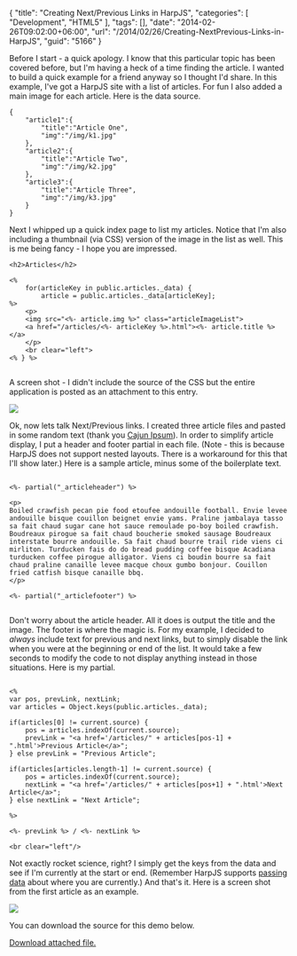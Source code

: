{
	"title": "Creating Next/Previous Links in HarpJS",
	"categories": [
		"Development",
		"HTML5"
	],
	"tags": [],
	"date": "2014-02-26T09:02:00+06:00",
	"url": "/2014/02/26/Creating-NextPrevious-Links-in-HarpJS",
	"guid": "5166"
}

<p>
Before I start - a quick apology. I know that this particular topic has been covered before, but I'm having a heck of a time finding the article. I wanted to build a quick example for a friend anyway so I thought I'd share. In this example, I've got a HarpJS site with a list of articles. For fun I also added a main image for each article. Here is the data source.
</p>
<!--more-->
<pre><code class="language-javascript">{
	"article1":{
		"title":"Article One",
		"img":"/img/k1.jpg"
	},
	"article2":{
		"title":"Article Two",
		"img":"/img/k2.jpg"
	},
	"article3":{
		"title":"Article Three",
		"img":"/img/k3.jpg"
	}
}
</code></pre>

<p>
Next I whipped up a quick index page to list my articles. Notice that I'm also including a thumbnail (via CSS) version of the image in the list as well. This is me being fancy - I hope you are impressed.
</p>

<pre><code class="language-markup">&lt;h2&gt;Articles&lt;&#x2F;h2&gt;

&lt;% 
	for(articleKey in public.articles._data) {
		article = public.articles._data[articleKey];
%&gt;
	&lt;p&gt;
	&lt;img src=&quot;&lt;%- article.img %&gt;&quot; class=&quot;articleImageList&quot;&gt; 
	&lt;a href=&quot;&#x2F;articles&#x2F;&lt;%- articleKey %&gt;.html&quot;&gt;&lt;%- article.title %&gt;&lt;&#x2F;a&gt;
	&lt;&#x2F;p&gt;
	&lt;br clear=&quot;left&quot;&gt;
&lt;% } %&gt;

</code></pre>

<p>
A screen shot - I didn't include the source of the CSS but the entire application is posted as an attachment to this entry.
</p>

<p>
<img src="https://static.raymondcamden.com/images/Screenshot_2_26_14__8_57_AM.png" />
</p>

<p>
Ok, now lets talk Next/Previous links. I created three article files and pasted in some random text (thank you <a href="http://cajunipsum.com/">Cajun Ipsum</a>). In order to simplify article display, I put a header and footer partial in each file. (Note - this is because HarpJS does not support nested layouts. There is a workaround for this that I'll show later.) Here is a sample article, minus some of the boilerplate text.
</p>

<pre><code class="language-markup">
&lt;%- partial(&quot;_articleheader&quot;) %&gt;

&lt;p&gt;
Boiled crawfish pecan pie food etoufee andouille football. Envie levee andouille bisque couillon beignet envie yams. Praline jambalaya tasso sa fait chaud sugar cane hot sauce remoulade po-boy boiled crawfish. Boudreaux pirogue sa fait chaud boucherie smoked sausage Boudreaux interstate bourre andouille. Sa fait chaud bourre trail ride viens ci mirliton. Turducken fais do do bread pudding coffee bisque Acadiana turducken coffee pirogue alligator. Viens ci boudin bourre sa fait chaud praline canaille levee macque choux gumbo bonjour. Couillon fried catfish bisque canaille bbq. 
&lt;&#x2F;p&gt;

&lt;%- partial(&quot;_articlefooter&quot;) %&gt;

</code></pre>

<p>
Don't worry about the article header. All it does is output the title and the image. The footer is where the magic is. For my example, I decided to <i>always</i> include text for previous and next links, but to simply disable the link when you were at the beginning or end of the list. It would take a few seconds to modify the code to not display anything instead in those situations. Here is my partial.
</p>

<pre><code class="language-javascript">
&lt;%
var pos, prevLink, nextLink;
var articles = Object.keys(public.articles._data);

if(articles[0] != current.source) {
	pos = articles.indexOf(current.source);
	prevLink = &quot;&lt;a href=&#x27;&#x2F;articles&#x2F;&quot; + articles[pos-1] + &quot;.html&#x27;&gt;Previous Article&lt;&#x2F;a&gt;&quot;;
} else prevLink = &quot;Previous Article&quot;;

if(articles[articles.length-1] != current.source) {
	pos = articles.indexOf(current.source);
	nextLink = &quot;&lt;a href=&#x27;&#x2F;articles&#x2F;&quot; + articles[pos+1] + &quot;.html&#x27;&gt;Next Article&lt;&#x2F;a&gt;&quot;;
} else nextLink = &quot;Next Article&quot;;

%&gt;

&lt;%- prevLink %&gt; &#x2F; &lt;%- nextLink %&gt;

&lt;br clear=&quot;left&quot;&#x2F;&gt;</code></pre>

<p>
Not exactly rocket science, right? I simply get the keys from the data and see if I'm currently at the start or end. (Remember HarpJS supports <a href="http://harpjs.com/docs/development/current">passing data</a> about where you are currently.) And that's it. Here is a screen shot from the first article as an example.
</p>

<p>
<img src="https://static.raymondcamden.com/images/Screenshot_2_26_14__9_04_AM.png" />
</p>

<p>
You can download the source for this demo below.
</p><p><a href='enclosures/C%3A%5Chosts%5C2013%2Eraymondcamden%2Ecom%5Cenclosures%2Fprevnextexample%2Ezip'>Download attached file.</a></p>